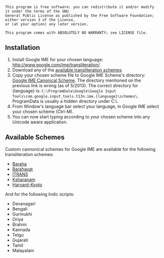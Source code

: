 ```
This program is free software: you can redistribute it and/or modify it under the terms of the GNU 
General Public License as published by the Free Software Foundation; either version 3 of the License, 
or (at your option) any later version.

This program comes with ABSOLUTELY NO WARRANTY; see LICENSE file.
```

Installation
-------------
1. Install Google IME for your chosen language: http://www.google.com/ime/transliteration/
2. Download any of the [available transliteration schemes](https://raw.github.com/ratreya/google-ime-scm/master/Schemes).
3. Copy your chosen scheme file to Google IME Scheme's directory: [Google IME Canonical Scheme](http://www.google.com/inputtools/windows/canonical.html). The directory mentioned on the previous link is wrong (as of 5/2013). The correct directory for {language} is: ```C:\ProgramData\Google\Google Input Tools\com.google.input_tools.t13n.ime.{language}\schemes\```. ProgramData is usually a hidden directory under C:\\.
4. From Window's language bar select your language, in Google IME select your chosen scheme (Ctrl-M).
5. You can now start typing according to your chosen scheme into any Unicode aware application.

Available Schemes
------------------
Custom cannonical schemes for Google IME are available for the following transliteration schemes:

* [Baraha]()
* [Barahavat]()
* [ITRANS]()
* [Ksharanam]()
* [Harvard-Kyoto]()

And for the following Indic scripts:

* Devanagari
* Bengali
* Gurmukhi
* Oriya
* Brahmi
* Kannada
* Telgu
* Gujarati
* Tamil
* Malayalam